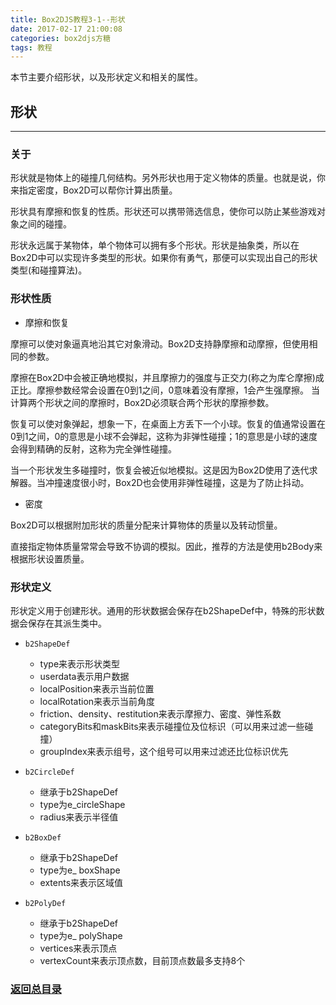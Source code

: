 ```yaml
---
title: Box2DJS教程3-1--形状
date: 2017-02-17 21:00:08
categories: box2djs方糖
tags: 教程
---
```

本节主要介绍形状，以及形状定义和相关的属性。
<!--more-->

## 形状
-----
### 关于
形状就是物体上的碰撞几何结构。另外形状也用于定义物体的质量。也就是说，你来指定密度，Box2D可以帮你计算出质量。

形状具有摩擦和恢复的性质。形状还可以携带筛选信息，使你可以防止某些游戏对象之间的碰撞。

形状永远属于某物体，单个物体可以拥有多个形状。形状是抽象类，所以在Box2D中可以实现许多类型的形状。如果你有勇气，那便可以实现出自己的形状类型(和碰撞算法)。

### 形状性质
- 摩擦和恢复

摩擦可以使对象逼真地沿其它对象滑动。Box2D支持静摩擦和动摩擦，但使用相同的参数。

摩擦在Box2D中会被正确地模拟，并且摩擦力的强度与正交力(称之为库仑摩擦)成正比。摩擦参数经常会设置在0到1之间，0意味着没有摩擦，1会产生强摩擦。
当计算两个形状之间的摩擦时，Box2D必须联合两个形状的摩擦参数。

恢复可以使对象弹起，想象一下，在桌面上方丢下一个小球。恢复的值通常设置在0到1之间，0的意思是小球不会弹起，这称为非弹性碰撞；1的意思是小球的速度会得到精确的反射，这称为完全弹性碰撞。

当一个形状发生多碰撞时，恢复会被近似地模拟。这是因为Box2D使用了迭代求解器。当冲撞速度很小时，Box2D也会使用非弹性碰撞，这是为了防止抖动。

- 密度

Box2D可以根据附加形状的质量分配来计算物体的质量以及转动惯量。

直接指定物体质量常常会导致不协调的模拟。因此，推荐的方法是使用b2Body来根据形状设置质量。

### 形状定义
形状定义用于创建形状。通用的形状数据会保存在b2ShapeDef中，特殊的形状数据会保存在其派生类中。

- `b2ShapeDef`
  - type来表示形状类型
  - userdata表示用户数据
  - localPosition来表示当前位置
  - localRotation来表示当前角度
  - friction、density、restitution来表示摩擦力、密度、弹性系数
  - categoryBits和maskBits来表示碰撞位及位标识（可以用来过滤一些碰撞）
  - groupIndex来表示组号，这个组号可以用来过滤还比位标识优先

- `b2CircleDef`
  - 继承于b2ShapeDef
  - type为e_circleShape
  - radius来表示半径值

- `b2BoxDef`
  - 继承于b2ShapeDef
  - type为e_ boxShape
  - extents来表示区域值
  
- `b2PolyDef`
  - 继承于b2ShapeDef
  - type为e_ polyShape
  - vertices来表示顶点
  - vertexCount来表示顶点数，目前顶点数最多支持8个
  

### [返回总目录](/2017/02/17/box2d-tutorial-0-catalog/) 

